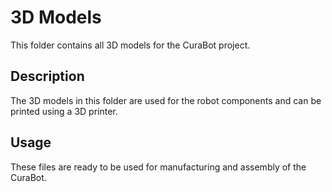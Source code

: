# 3D Models

This folder contains all 3D models for the CuraBot project.

## Description
The 3D models in this folder are used for the robot components and can be printed using a 3D printer.

## Usage
These files are ready to be used for manufacturing and assembly of the CuraBot.
